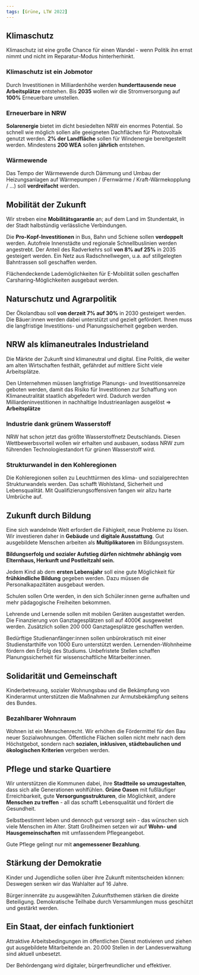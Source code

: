 ```yaml
---
tags: [Grüne, LTW 2022]
---
```

## Klimaschutz
Klimaschutz ist eine große Chance für einen Wandel - wenn Politik ihn ernst nimmt und nicht im Reparatur-Modus hinterherhinkt.

### Klimaschutz ist ein Jobmotor
Durch Investitionen in Milliardenhöhe werden **hunderttausende neue Arbeitsplätze** entstehen. Bis **2035** wollen wir die Stromversorgung auf **100%** Erneuerbare umstellen.

### Erneuerbare in NRW
**Solarenergie** bietet im dicht besiedelten NRW ein enormes Potential. So schnell wie möglich sollen alle geeigneten Dachflächen für Photovoltaik genutzt werden.
**2% der Landfläche** sollen für Windenergie bereitgestellt werden. Mindestens **200 WEA** sollen **jährlich** entstehen.

### Wärmewende
Das Tempo der Wärmewende durch Dämmung und Umbau der Heizungsanlagen auf Wärmepumpen / (Fernwärme / Kraft-Wärmekopplung / ...) soll **verdreifacht** werden. 

## Mobilität der Zukunft
Wir streben eine **Mobilitätsgarantie** an; auf dem Land im Stundentakt, in der Stadt halbstündig verlässliche Verbindungen.

Die **Pro-Kopf-Investitionen** in Bus, Bahn und Schiene sollen **verdoppelt** werden. Autofreie Innenstädte und regionale Schnellbuslinien werden angestrebt. Der Anteil des Radverkehrs soll **von 8% auf 25%** in 2035 gesteigert werden. Ein Netz aus Radschnellwegen, u.a. auf stillgelegten Bahntrassen soll geschaffen werden.

Flächendeckende Lademöglichkeiten für E-Mobilität sollen geschaffen Carsharing-Möglichkeiten ausgebaut werden.

## Naturschutz und Agrarpolitik
Der Ökolandbau soll **von derzeit 7% auf 30%** in 2030 gesteigert werden. Die Bäuer:innen werden dabei unterstützt und gezielt gefördert. Ihnen muss die langfristige Investitions- und Planungssicherheit gegeben werden.

## NRW als klimaneutrales Industrieland
Die Märkte der Zukunft sind klimaneutral und digital. Eine Politik, die weiter am alten Wirtschaften festhält, gefährdet auf mittlere Sicht viele Arbeitsplätze. 

Den Unternehmen müssen langfristige Planungs- und Investitionsanreize geboten werden, damit das Risiko für Investitionen zur Schaffung von Klimaneutralität staatlich abgefedert wird. Dadurch werden Milliardeninvestitionen in nachhaltige Industrieanlagen ausgelöst => **Arbeitsplätze**

### Industrie dank grünem Wasserstoff
NRW hat schon jetzt das größte Wasserstoffnetz Deutschlands. Diesen Wettbewerbsvorteil wollen wir erhalten und ausbauen, sodass NRW zum führenden Technologiestandort für grünen Wasserstoff wird.

### Strukturwandel in den Kohleregionen
Die Kohleregionen sollen zu Leuchttürmen des klima- und sozialgerechten Strukturwandels werden. Das schafft Wohlstand, Sicherheit und Lebensqualität. Mit Qualifizierungsoffensiven fangen wir allzu harte Umbrüche auf.

## Zukunft durch Bildung
Eine sich wandelnde Welt erfordert die Fähigkeit, neue Probleme zu lösen. Wir investieren daher in **Gebäude** und **digitale Ausstattung**. Gut ausgebildete Menschen arbeiten als **Multiplikatoren** im Bildungssystem.

**Bildungserfolg und sozialer Aufstieg dürfen nichtmehr abhängig vom Elternhaus, Herkunft und Postleitzahl sein.**

Jedem Kind ab dem **ersten Lebensjahr** soll eine gute Möglichkeit für **frühkindliche Bildung** gegeben werden. Dazu müssen die Personalkapazitäten ausgebaut werden.

Schulen sollen Orte werden, in den sich Schüler:innen gerne aufhalten und mehr pädagogische Freiheiten bekommen.

Lehrende und Lernende sollen mit mobilen Geräten ausgestattet werden. Die Finanzierung von Ganztagesplätzen soll auf 4000€ ausgeweitet werden. Zusätzlich sollen 200 000 Ganztagesplätze geschaffen werden.

Bedürftige Studienanfänger:innen sollen unbürokratisch mit einer Studienstarthilfe von 1000 Euro unterstützt werden. Lernenden-Wohnheime fördern den Erfolg des Studiums. Unbefristete Stellen schaffen Planungssicherheit für wissenschaftliche Mitarbeiter:innen.

## Solidarität und Gemeinschaft
Kinderbetreuung, sozialer Wohnungsbau und die Bekämpfung von Kinderarmut unterstützen die Maßnahmen zur Armutsbekämpfung seitens des Bundes.

### Bezahlbarer Wohnraum
Wohnen ist ein Menschenrecht. Wir erhöhen die Fördermittel für den Bau neuer Sozialwohnungen. Öffentliche Flächen sollen nicht mehr nach dem Höchstgebot, sondern nach **sozialen, inklusiven, städtebaulichen und ökologischen Kriterien** vergeben werden.

## Pflege und starke Quartiere
Wir unterstützen die Kommunen dabei, ihre **Stadtteile so umzugestalten**, dass sich alle Generationen wohlfühlen. **Grüne Oasen** mit fußläufiger Erreichbarkeit, gute **Versorgungsstrukturen**, die Möglichkeit, andere **Menschen zu treffen** - all das schafft Lebensqualität und fördert die Gesundheit. 

Selbstbestimmt leben und dennoch gut versorgt sein - das wünschen sich viele Menschen im Alter. Statt Großheimen setzen wir auf **Wohn- und Hausgemeinschaften** mit umfassendem Pflegeangebot. 

Gute Pflege gelingt nur mit **angemessener Bezahlung**.

## Stärkung der Demokratie
Kinder und Jugendliche sollen über ihre Zukunft mitentscheiden können: Deswegen senken wir das Wahlalter auf 16 Jahre.

Bürger:innenräte zu ausgewählten Zukunftsthemen stärken die direkte Beteiligung. Demokratische Teilhabe durch Versammlungen muss geschützt und gestärkt werden.

## Ein Staat, der einfach funktioniert
Attraktive Arbeitsbedingungen im öffentlichen Dienst motivieren und ziehen gut ausgebildete Mitarbeitende an. 20.000 Stellen in der Landesverwaltung sind aktuell unbesetzt.

Der Behördengang wird digitaler, bürgerfreundlicher und effektiver.